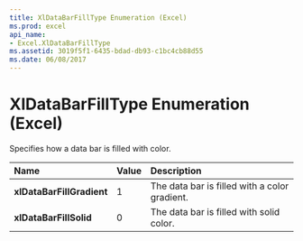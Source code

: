 ```yaml
---
title: XlDataBarFillType Enumeration (Excel)
ms.prod: excel
api_name:
- Excel.XlDataBarFillType
ms.assetid: 3019f5f1-6435-bdad-db93-c1bc4cb88d55
ms.date: 06/08/2017
---
```



# XlDataBarFillType Enumeration (Excel)

Specifies how a data bar is filled with color.



|Name|Value|Description|
|:-----|:-----|:-----|
| **xlDataBarFillGradient**|1|The data bar is filled with a color gradient.|
| **xlDataBarFillSolid**|0|The data bar is filled with solid color.|

